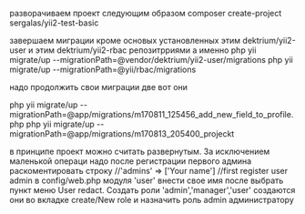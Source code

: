 разворачиваем проект следующим образом
composer create-project sergalas/yii2-test-basic

завершаем миграции кроме основых установленных  этим dektrium/yii2-user и этим  dektrium/yii2-rbac репозитрриями
а именно
php yii migrate/up --migrationPath=@vendor/dektrium/yii2-user/migrations
php yii migrate/up --migrationPath=@yii/rbac/migrations

надо продолжить свои миграции две вот они

php yii migrate/up --migrationPath=@app/migrations/m170811_125456_add_new_field_to_profile.php
php yii migrate/up --migrationPath=@app/migrations/m170813_205400_projeckt

в принципе проект можно считать развернутым. За исключением маленькой операци надо
после регистрации первого админа
раскоментировать строку
//'admins' => ['Your name'] //first register user admin в
config/web.php модуля 'user' внести свое имя после выбрать пункт меню User redact.
Создать роли 'admin','manager','user' создаются они во вкладке create/New role и назначить роль admin администратору